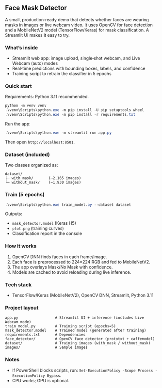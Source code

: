 ## Face Mask Detector

A small, production‑ready demo that detects whether faces are wearing masks in images or live webcam video. It uses OpenCV for face detection and a MobileNetV2 model (TensorFlow/Keras) for mask classification. A Streamlit UI makes it easy to try.

### What’s inside
- Streamlit web app: image upload, single‑shot webcam, and Live Webcam (auto) modes
- Real‑time predictions with bounding boxes, labels, and confidence
- Training script to retrain the classifier in 5 epochs

### Quick start
Requirements: Python 3.11 recommended.
```powershell
python -m venv venv
.\venv\Scripts\python.exe -m pip install -U pip setuptools wheel
.\venv\Scripts\python.exe -m pip install -r requirements.txt
```

Run the app:
```powershell
.\venv\Scripts\python.exe -m streamlit run app.py
```
Then open `http://localhost:8501`.

### Dataset (included)
Two classes organized as:
```
dataset/
├─ with_mask/       (~2,165 images)
└─ without_mask/    (~1,930 images)
```

### Train (5 epochs)
```powershell
.\venv\Scripts\python.exe train_model.py --dataset dataset
```
Outputs:
- `mask_detector.model` (Keras H5)
- `plot.png` (training curves)
- Classification report in the console

### How it works
1. OpenCV DNN finds faces in each frame/image.
2. Each face is preprocessed to 224×224 RGB and fed to MobileNetV2.
3. The app overlays Mask/No Mask with confidence.
4. Models are cached to avoid reloading during live inference.

### Tech stack
- TensorFlow/Keras (MobileNetV2), OpenCV DNN, Streamlit, Python 3.11

### Project layout
```
app.py                 # Streamlit UI + inference (includes Live Webcam mode)
train_model.py         # Training script (epochs=5)
mask_detector.model    # Trained model (generated after training)
requirements.txt       # Dependencies
face_detector/         # OpenCV face detector (prototxt + caffemodel)
dataset/               # Training images (with_mask / without_mask)
images/                # Sample images
```

### Notes
- If PowerShell blocks scripts, run: `Set-ExecutionPolicy -Scope Process -ExecutionPolicy Bypass`.
- CPU works; GPU is optional.

